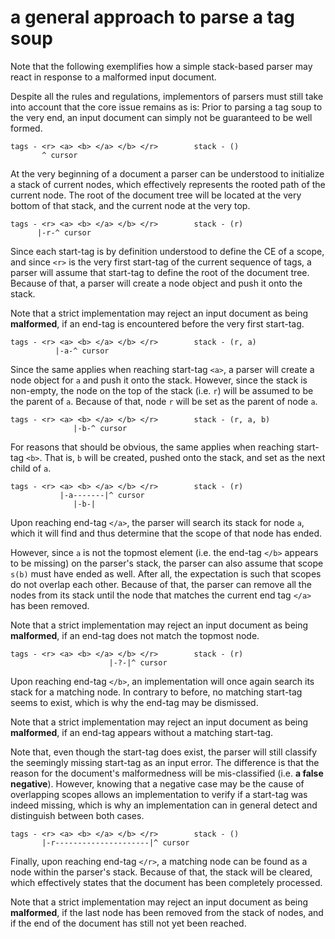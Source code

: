 
<!-- ======================================================================= -->
# a general approach to parse a tag soup

Note that the following exemplifies how a simple stack-based parser may react
in response to a malformed input document.

Despite all the rules and regulations, implementors of parsers must still take
into account that the core issue remains as is: Prior to parsing a tag soup to
the very end, an input document can simply not be guaranteed to be well formed.

```
tags - <r> <a> <b> </a> </b> </r>        stack - ()
       ^ cursor
```

At the very beginning of a document a parser can be understood to initialize
a stack of current nodes, which effectively represents the rooted path of the
current node. The root of the document tree will be located at the very bottom
of that stack, and the current node at the very top.

```
tags - <r> <a> <b> </a> </b> </r>        stack - (r)
      |-r-^ cursor
```

Since each start-tag is by definition understood to define the CE of a scope,
and since `<r>` is the very first start-tag of the current sequence of tags,
a parser will assume that start-tag to define the root of the document tree.
Because of that, a parser will create a node object and push it onto the stack.

Note that a strict implementation may reject an input document as being
**malformed**, if an end-tag is encountered before the very first start-tag.

```
tags - <r> <a> <b> </a> </b> </r>        stack - (r, a)
          |-a-^ cursor
```

Since the same applies when reaching start-tag `<a>`, a parser will create a
node object for `a` and push it onto the stack. However, since the stack is
non-empty, the node on the top of the stack (i.e. `r`) will be assumed to be
the parent of `a`. Because of that, node `r` will be set as the parent of
node `a`.

```
tags - <r> <a> <b> </a> </b> </r>        stack - (r, a, b)
              |-b-^ cursor
```

For reasons that should be obvious, the same applies when reaching start-tag
`<b>`. That is, `b` will be created, pushed onto the stack, and set as the
next child of `a`.

```
tags - <r> <a> <b> </a> </b> </r>        stack - (r)
           |-a-------|^ cursor
              |-b-|
```

Upon reaching end-tag `</a>`, the parser will search its stack for node `a`,
which it will find and thus determine that the scope of that node has ended.

However, since `a` is not the topmost element (i.e. the end-tag `</b>` appears
to be missing) on the parser's stack, the parser can also assume that scope
`s(b)` must have ended as well. After all, the expectation is such that scopes
do not overlap each other. Because of that, the parser can remove all the nodes
from its stack until the node that matches the current end tag `</a>` has been
removed.

Note that a strict implementation may reject an input document as being
**malformed**, if an end-tag does not match the topmost node.

```
tags - <r> <a> <b> </a> </b> </r>        stack - (r)
                      |-?-|^ cursor
```

Upon reaching end-tag `</b>`, an implementation will once again search its
stack for a matching node. In contrary to before, no matching start-tag
seems to exist, which is why the end-tag may be dismissed.

Note that a strict implementation may reject an input document as being
**malformed**, if an end-tag appears without a matching start-tag.

Note that, even though the start-tag does exist, the parser will still
classify the seemingly missing start-tag as an input error. The difference
is that the reason for the document's malformedness will be mis-classified
(i.e. **a false negative**). However, knowing that a negative case may be
the cause of overlapping scopes allows an implementation to verify if a
start-tag was indeed missing, which is why an implementation can in general
detect and distinguish between both cases.

```
tags - <r> <a> <b> </a> </b> </r>        stack - ()
       |-r---------------------|^ cursor
```

Finally, upon reaching end-tag `</r>`, a matching node can be found as a
node within the parser's stack. Because of that, the stack will be cleared,
which effectively states that the document has been completely processed.

Note that a strict implementation may reject an input document as being
**malformed**, if the last node has been removed from the stack of nodes,
and if the end of the document has still not yet been reached.

